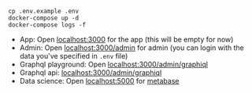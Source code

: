 
```
cp .env.example .env
docker-compose up -d
docker-compose logs -f
```

- App: Open [localhost:3000](http://localhost:3000) for the app (this will be empty for now)
- Admin: Open [localhost:3000/admin](http://localhost:3000/admin) for admin (you can login with the data you've specified in `.env` file)
- Graphql playground: Open [localhost:3000/admin/graphiql](http://localhost:3000/admin/graphiql)
- Graphql api: [localhost:3000/admin/graphiql](http://localhost:3000/admin/api)
- Data science: Open [localhost:5000](http://localhost:5000) for [metabase](https://www.metabase.com/)
